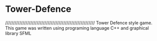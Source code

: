 # Tower-Defence
/////////////////////////////////////////////////////////
Tower Defence style game. This game was written using programing language C++ and graphical library SFML

